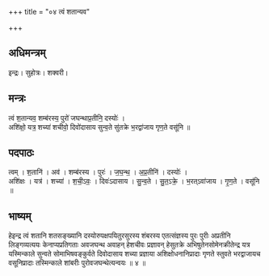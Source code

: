+++
title = "०४ त्वं शतान्यव"

+++
## अधिमन्त्रम्
इन्द्रः। सुहोत्रः। शक्वरी।

## मन्त्रः
त्वं श॒तान्यव॒ शम्ब॑रस्य॒ पुरो॑ जघन्थाप्र॒तीनि॒ दस्योः॑ ।  
अशि॑क्षो॒ यत्र॒ शच्या॑ शचीवो॒ दिवो॑दासाय सुन्व॒ते सु॑तक्रे भ॒रद्वा॑जाय गृण॒ते वसू॑नि ॥

## पदपाठः
त्वम् । श॒तानि॑ । अव॑ । शम्ब॑रस्य । पुरः॑ । ज॒घ॒न्थ॒ । अ॒प्र॒तीनि॑ । दस्योः॑ ।  
अशि॑क्षः । यत्र॑ । शच्या॑ । श॒ची॒ऽवः॒ । दिवः॑ऽदासाय । सु॒न्व॒ते । सु॒त॒ऽक्रे॒ । भ॒रत्ऽवा॑जाय । गृ॒ण॒ते । वसू॑नि ॥

## भाष्यम्
हेइन्द्र त्वं शतानि शतसङ्ख्यानि दस्योरुपक्षपयितुरसुरस्य शंबरस्य एतत्संज्ञस्य पुरः पुरीः अप्रतीनि लिङ्गव्यत्ययः केनाप्यप्रतिगताः अवजघन्थ अवाहन् हेशचीवः प्रज्ञावन् हेसुतक्रे अभिषुतेनसोमेनक्रीतेन्द्र यत्र यस्मिन्काले सुन्वते सोमाभिषवङ्कुर्वते दिवोदासाय शच्या प्रज्ञाया अशिक्षोधनानिप्रादाः गृणते स्तुवते भरद्वाजायच वसूनिप्रादाः तस्मिन्काले शांबरीः पुरोवजघन्थेत्यन्वयः ॥ ४ ॥
